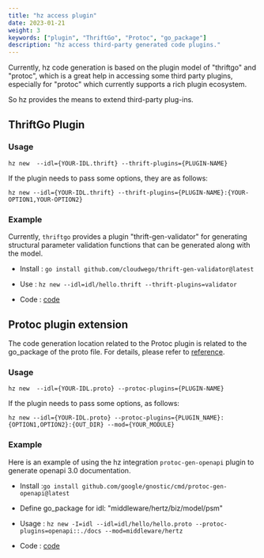 ```yaml
---
title: "hz access plugin"
date: 2023-01-21
weight: 3
keywords: ["plugin", "ThriftGo", "Protoc", "go_package"]
description: "hz access third-party generated code plugins."
---
```


Currently, hz code generation is based on the plugin model of "thriftgo" and "protoc", which is a great help in accessing some third party plugins, especially for "protoc" which currently supports a rich plugin ecosystem.

So hz provides the means to extend third-party plug-ins.

## ThriftGo Plugin

### Usage

```shell
hz new  --idl={YOUR-IDL.thrift} --thrift-plugins={PLUGIN-NAME}
```

If the plugin needs to pass some options, they are as follows:

```shell
hz new --idl={YOUR-IDL.thrift} --thrift-plugins={PLUGIN-NAME}:{YOUR-OPTION1,YOUR-OPTION2}
```

### Example

Currently, `thriftgo` provides a plugin "thrift-gen-validator" for generating structural parameter validation functions that can be generated along with the model.

- Install : `go install github.com/cloudwego/thrift-gen-validator@latest`

- Use : `hz new --idl=idl/hello.thrift --thrift-plugins=validator`

- Code : [code](https://github.com/cloudwego/hertz-examples/tree/main/hz/plugin/thrift)

## Protoc plugin extension

The code generation location related to the Protoc plugin is related to the go_package of the proto file. For details, please refer to [reference](/docs/hertz/tutorials/toolkit/cautions/#location-of-biz-layer-code-generation-when-using-protobuf-idl).

### Usage

```shell
hz new  --idl={YOUR-IDL.proto} --protoc-plugins={PLUGIN-NAME}
```

If the plugin needs to pass some options, as follows:

```shell
hz new --idl={YOUR-IDL.proto} --protoc-plugins={PLUGIN_NAME}:{OPTION1,OPTION2}:{OUT_DIR} --mod={YOUR_MODULE}
```

### Example

Here is an example of using the hz integration `protoc-gen-openapi` plugin to generate openapi 3.0 documentation.

- Install :`go install github.com/google/gnostic/cmd/protoc-gen-openapi@latest`

- Define go_package for idl: "middleware/hertz/biz/model/psm"

- Usage : `hz new -I=idl --idl=idl/hello/hello.proto --protoc-plugins=openapi::./docs --mod=middleware/hertz`

- Code : [code](https://github.com/cloudwego/hertz-examples/tree/main/hz/plugin/proto)
